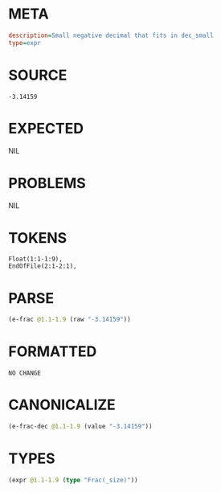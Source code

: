 # META
~~~ini
description=Small negative decimal that fits in dec_small
type=expr
~~~
# SOURCE
~~~roc
-3.14159
~~~
# EXPECTED
NIL
# PROBLEMS
NIL
# TOKENS
~~~zig
Float(1:1-1:9),
EndOfFile(2:1-2:1),
~~~
# PARSE
~~~clojure
(e-frac @1.1-1.9 (raw "-3.14159"))
~~~
# FORMATTED
~~~roc
NO CHANGE
~~~
# CANONICALIZE
~~~clojure
(e-frac-dec @1.1-1.9 (value "-3.14159"))
~~~
# TYPES
~~~clojure
(expr @1.1-1.9 (type "Frac(_size)"))
~~~
